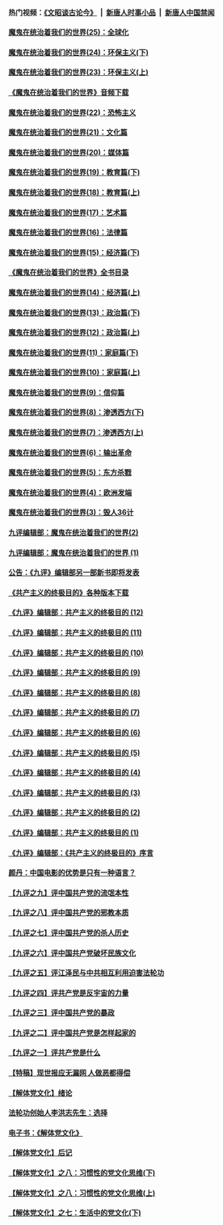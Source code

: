 #### 热门视频：[《文昭谈古论今》](https://github.com/gfw-breaker/wenzhao/blob/master/README.md?t=10200933) &nbsp;|&nbsp; [新唐人时事小品](https://github.com/gfw-breaker/ntdtv-comedy/blob/master/README.md?t=10200933) &nbsp;|&nbsp; [新唐人中国禁闻](https://github.com/gfw-breaker/ntdtv-news/blob/master/README.md?t=10200933)

#### [魔鬼在统治着我们的世界(25)：全球化](../pages/nsc422/n10788205.md?t=10200933) 

#### [魔鬼在统治着我们的世界(24)：环保主义(下)](../pages/nsc422/n10695307.md?t=10200933) 

#### [魔鬼在统治着我们的世界(23)：环保主义(上)](../pages/nsc422/n10688613.md?t=10200933) 

#### [《魔鬼在统治着我们的世界》音频下载](../pages/nsc422/n10635553.md?t=10200933) 

#### [魔鬼在统治着我们的世界(22)：恐怖主义](../pages/nsc422/n10614727.md?t=10200933) 

#### [魔鬼在统治着我们的世界(21)：文化篇](../pages/nsc422/n10597706.md?t=10200933) 

#### [魔鬼在统治着我们的世界(20)：媒体篇](../pages/nsc422/n10586579.md?t=10200933) 

#### [魔鬼在统治着我们的世界(19)：教育篇(下)](../pages/nsc422/n10564808.md?t=10200933) 

#### [魔鬼在统治着我们的世界(18)：教育篇(上)](../pages/nsc422/n10526970.md?t=10200933) 

#### [魔鬼在统治着我们的世界(17)：艺术篇](../pages/nsc422/n10499093.md?t=10200933) 

#### [魔鬼在统治着我们的世界(16)：法律篇](../pages/nsc422/n10485969.md?t=10200933) 

#### [魔鬼在统治着我们的世界(15)：经济篇(下)](../pages/nsc422/n10469975.md?t=10200933) 

#### [《魔鬼在统治着我们的世界》全书目录](../pages/nsc422/n10464261.md?t=10200933) 

#### [魔鬼在统治着我们的世界(14)：经济篇(上)](../pages/nsc422/n10457370.md?t=10200933) 

#### [魔鬼在统治着我们的世界(13)：政治篇(下)](../pages/nsc422/n10448270.md?t=10200933) 

#### [魔鬼在统治着我们的世界(12)：政治篇(上)](../pages/nsc422/n10444576.md?t=10200933) 

#### [魔鬼在统治着我们的世界(11)：家庭篇(下)](../pages/nsc422/n10440961.md?t=10200933) 

#### [魔鬼在统治着我们的世界(10)：家庭篇(上)](../pages/nsc422/n10435448.md?t=10200933) 

#### [魔鬼在统治着我们的世界(9)：信仰篇](../pages/nsc422/n10432159.md?t=10200933) 

#### [魔鬼在统治着我们的世界(8)：渗透西方(下)](../pages/nsc422/n10429603.md?t=10200933) 

#### [魔鬼在统治着我们的世界(7)：渗透西方(上)](../pages/nsc422/n10426013.md?t=10200933) 

#### [魔鬼在统治着我们的世界(6)：输出革命](../pages/nsc422/n10421536.md?t=10200933) 

#### [魔鬼在统治着我们的世界(5)：东方杀戮](../pages/nsc422/n10417707.md?t=10200933) 

#### [魔鬼在统治着我们的世界(4)：欧洲发端](../pages/nsc422/n10414890.md?t=10200933) 

#### [魔鬼在统治着我们的世界(3)：毁人36计](../pages/nsc422/n10411583.md?t=10200933) 

#### [九评编辑部：魔鬼在统治着我们的世界(2)](../pages/nsc422/n10410036.md?t=10200933) 

#### [九评编辑部：魔鬼在统治着我们的世界 (1)](../pages/nsc422/n10406825.md?t=10200933) 

#### [公告：《九评》编辑部另一部新书即将发表](../pages/nsc422/n10405104.md?t=10200933) 

#### [《共产主义的终极目的》各种版本下载](../pages/nsc422/n10022138.md?t=10200933) 

#### [《九评》编辑部：共产主义的终极目的 (12)](../pages/nsc422/n9933272.md?t=10200933) 

#### [《九评》编辑部：共产主义的终极目的 (11)](../pages/nsc422/n9924973.md?t=10200933) 

#### [《九评》编辑部：共产主义的终极目的 (10)](../pages/nsc422/n9920883.md?t=10200933) 

#### [《九评》编辑部：共产主义的终极目的 (9)](../pages/nsc422/n9916363.md?t=10200933) 

#### [《九评》编辑部：共产主义的终极目的 (8)](../pages/nsc422/n9912488.md?t=10200933) 

#### [《九评》编辑部：共产主义的终极目的 (7)](../pages/nsc422/n9901176.md?t=10200933) 

#### [《九评》编辑部：共产主义的终极目的 (6)](../pages/nsc422/n9899359.md?t=10200933) 

#### [《九评》编辑部：共产主义的终极目的 (5)](../pages/nsc422/n9893174.md?t=10200933) 

#### [《九评》编辑部：共产主义的终极目的 (4)](../pages/nsc422/n9891246.md?t=10200933) 

#### [《九评》编辑部：共产主义的终极目的 (3)](../pages/nsc422/n9879879.md?t=10200933) 

#### [《九评》编辑部：共产主义的终极目的 (2)](../pages/nsc422/n9876205.md?t=10200933) 

#### [《九评》编辑部：共产主义的终极目的 (1)](../pages/nsc422/n9865857.md?t=10200933) 

#### [《九评》编辑部：《共产主义的终极目的》序言](../pages/nsc422/n9862666.md?t=10200933) 

#### [颜丹：中国电影的优势是只有一种语言？](../pages/nsc422/n9583062.md?t=10200933) 

#### [【九评之九】评中国共产党的流氓本性](../pages/nsc422/n737542.md?t=10200933) 

#### [【九评之八】评中国共产党的邪教本质](../pages/nsc422/n735942.md?t=10200933) 

#### [【九评之七】评中国共产党的杀人历史](../pages/nsc422/n733806.md?t=10200933) 

#### [【九评之六】评中国共产党破坏民族文化](../pages/nsc422/n731667.md?t=10200933) 

#### [【九评之五】评江泽民与中共相互利用迫害法轮功](../pages/nsc422/n730058.md?t=10200933) 

#### [【九评之四】评共产党是反宇宙的力量](../pages/nsc422/n727814.md?t=10200933) 

#### [【九评之三】评中国共产党的暴政](../pages/nsc422/n725597.md?t=10200933) 

#### [【九评之二】评中国共产党是怎样起家的](../pages/nsc422/n723946.md?t=10200933) 

#### [【九评之一】评共产党是什么](../pages/nsc422/n722529.md?t=10200933) 

#### [【特稿】现世报应无漏网 人做恶都得偿](../pages/nsc422/n4215167.md?t=10200933) 

#### [【解体党文化】绪论](../pages/nsc422/n1449356.md?t=10200933) 

#### [法轮功创始人李洪志先生：选择](../pages/nsc422/n3580738.md?t=10200933) 

#### [电子书：《解体党文化》](../pages/nsc422/n1573484.md?t=10200933) 

#### [【解体党文化】后记](../pages/nsc422/n1531999.md?t=10200933) 

#### [【解体党文化】之八：习惯性的党文化思维(下)](../pages/nsc422/n1526477.md?t=10200933) 

#### [【解体党文化】之八：习惯性的党文化思维(上)](../pages/nsc422/n1520631.md?t=10200933) 

#### [【解体党文化】之七：生活中的党文化(下)](../pages/nsc422/n1513446.md?t=10200933) 

